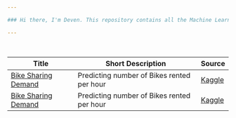 ```yaml
---

### Hi there, I'm Deven. This repository contains all the Machine Learning Case Studies I have completed 

---
```


<br/>

| Title  | Short Description | Source |
| --------  | ------------------- | --------------------- |
| [Bike Sharing Demand](https://github.com/deven740/machine_learning_projects/tree/master/Bike%20Sharing%20Demand) | Predicting number of Bikes rented per hour | [Kaggle](https://www.kaggle.com/c/bike-sharing-demand) | 
| [Bike Sharing Demand](https://github.com/deven740/machine_learning_projects/tree/master/Bike%20Sharing%20Demand) | Predicting number of Bikes rented per hour | [Kaggle](https://www.kaggle.com/c/bike-sharing-demand) | 


